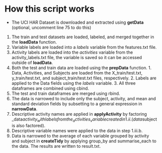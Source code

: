 # How this script works
+ The UCI HAR Dataset is downloaded and extracted using **getData** (optional, uncomment line 75 to do this)

1. The train and test datasets are loaded, labeled, and merged together in the **loadData** function.
  1. Variable labels are loaded into a _labels_ variable from the features.txt file.
  2. Activity labels are loaded into the _activities_ variable from the activity\_labels.txt file, the variable is saved so it can be accessed outside of **loadData**.
  3. Both the test and train data are loaded using the **prepData** function.
    1. Data, Activities, and Subjects are loaded from the X\_train/test.txt, y\_train/test.txt, and subject\_train/test.txt files, respectively.
    2. Labels are applied to the Data fields using the _labels_ variable.
    3. All three dataframes are combined using cbind.
  4. The test and train dataframes are merged using rbind.
2. The data is narrowed to include only the subject, activity, and mean and standard deviation fields by subsetting to a general expression in **narrowData**.
3. Descriptive activity names are applied in **applyActivity** by factoring _data$activity_ with labels from the _activities_ variable created in 1.ii. (data$subject is also factored).
4. Descriptive variable names were applied to the data in step 1.iii.b.
5. Data is narrowed to the average of each variable grouped by activity and subject in **createTidy** by applying group\_by and summarise\_each to the data. The results are written to result.txt.
